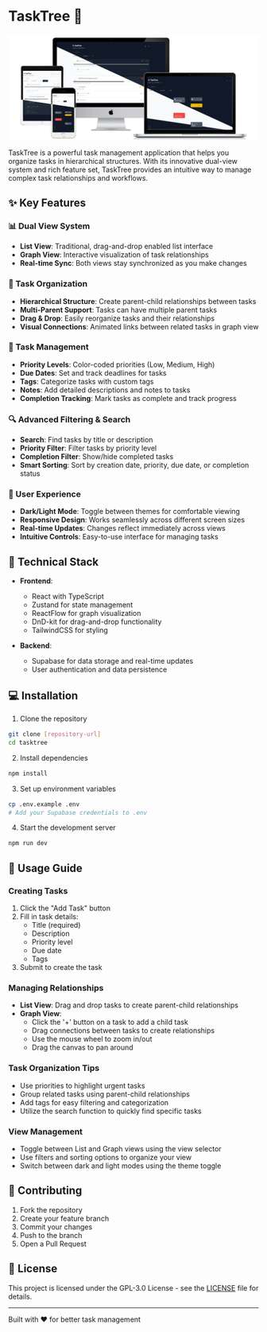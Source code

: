 # TaskTree 🌳

![TaskTree Preview](demo/mockup.png)

TaskTree is a powerful task management application that helps you organize tasks in hierarchical structures. With its innovative dual-view system and rich feature set, TaskTree provides an intuitive way to manage complex task relationships and workflows.

## ✨ Key Features

### 📊 Dual View System
- **List View**: Traditional, drag-and-drop enabled list interface
- **Graph View**: Interactive visualization of task relationships
- **Real-time Sync**: Both views stay synchronized as you make changes

### 📑 Task Organization
- **Hierarchical Structure**: Create parent-child relationships between tasks
- **Multi-Parent Support**: Tasks can have multiple parent tasks
- **Drag & Drop**: Easily reorganize tasks and their relationships
- **Visual Connections**: Animated links between related tasks in graph view

### 🎯 Task Management
- **Priority Levels**: Color-coded priorities (Low, Medium, High)
- **Due Dates**: Set and track deadlines for tasks
- **Tags**: Categorize tasks with custom tags
- **Notes**: Add detailed descriptions and notes to tasks
- **Completion Tracking**: Mark tasks as complete and track progress

### 🔍 Advanced Filtering & Search
- **Search**: Find tasks by title or description
- **Priority Filter**: Filter tasks by priority level
- **Completion Filter**: Show/hide completed tasks
- **Smart Sorting**: Sort by creation date, priority, due date, or completion status

### 🎨 User Experience
- **Dark/Light Mode**: Toggle between themes for comfortable viewing
- **Responsive Design**: Works seamlessly across different screen sizes
- **Real-time Updates**: Changes reflect immediately across views
- **Intuitive Controls**: Easy-to-use interface for managing tasks

## 🚀 Technical Stack

- **Frontend**:
  - React with TypeScript
  - Zustand for state management
  - ReactFlow for graph visualization
  - DnD-kit for drag-and-drop functionality
  - TailwindCSS for styling

- **Backend**:
  - Supabase for data storage and real-time updates
  - User authentication and data persistence

## 💻 Installation

1. Clone the repository
```bash
git clone [repository-url]
cd tasktree
```

2. Install dependencies
```bash
npm install
```

3. Set up environment variables
```bash
cp .env.example .env
# Add your Supabase credentials to .env
```

4. Start the development server
```bash
npm run dev
```

## 📖 Usage Guide

### Creating Tasks
1. Click the "Add Task" button
2. Fill in task details:
   - Title (required)
   - Description
   - Priority level
   - Due date
   - Tags
3. Submit to create the task

### Managing Relationships
- **List View**: Drag and drop tasks to create parent-child relationships
- **Graph View**: 
  - Click the '+' button on a task to add a child task
  - Drag connections between tasks to create relationships
  - Use the mouse wheel to zoom in/out
  - Drag the canvas to pan around

### Task Organization Tips
- Use priorities to highlight urgent tasks
- Group related tasks using parent-child relationships
- Add tags for easy filtering and categorization
- Utilize the search function to quickly find specific tasks

### View Management
- Toggle between List and Graph views using the view selector
- Use filters and sorting options to organize your view
- Switch between dark and light modes using the theme toggle

## 🤝 Contributing

1. Fork the repository
2. Create your feature branch
3. Commit your changes
4. Push to the branch
5. Open a Pull Request

## 📝 License

This project is licensed under the GPL-3.0 License - see the [LICENSE](LICENSE) file for details.

---

Built with ❤️ for better task management
